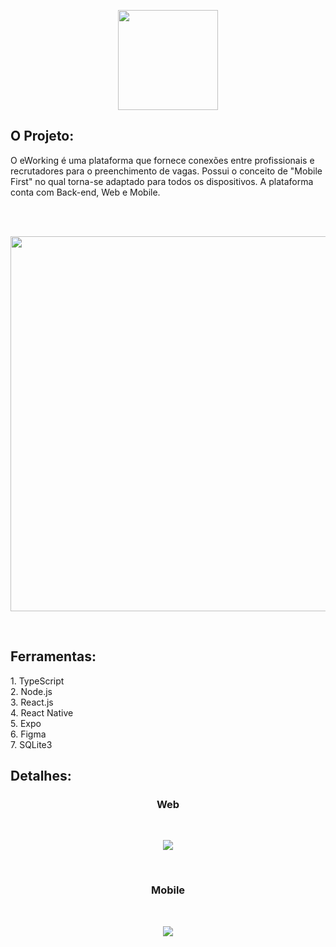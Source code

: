 <p align="center">
<img src="https://user-images.githubusercontent.com/60788150/94075247-3789ee80-fdd1-11ea-8e88-33ecee4e0823.PNG" width="160">
</p>

<h2>
O Projeto:
</h2>
<p>
O eWorking é uma plataforma que fornece conexões entre profissionais e recrutadores para o preenchimento de vagas. Possui o conceito de "Mobile First" no qual torna-se adaptado
para todos os dispositivos. A plataforma conta com Back-end, Web e Mobile.
</p>

</br>
</br>

<p align="center">
 <img src="https://user-images.githubusercontent.com/60788150/94075139-027d9c00-fdd1-11ea-97f2-f0cbaa5d3764.PNG" width="600">
</p>

<br/>

<h2>
Ferramentas:
</h2>
<p>
1.  TypeScript </br>
2.  Node.js </br>
3.  React.js </br>
4.  React Native </br>
5.  Expo </br>
6.  Figma </br>
7.  SQLite3 </br>
</p>

<h2>
Detalhes:
</h2>
<h3 align="center"> Web </h3>
<br/>
<p align="center">
 <img src="https://user-images.githubusercontent.com/60788150/94083834-89834200-fdda-11ea-8170-ac284ec25002.PNG" >
</p>

<br/>

<h3 align="center"> Mobile </h3>
<br/>
<p align="center">
 <img src="https://user-images.githubusercontent.com/60788150/94082729-fb0dc100-fdd7-11ea-8463-f864a004431a.PNG" >
</p>

